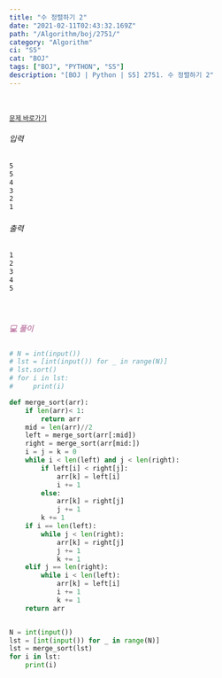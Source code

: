 ```yaml
---
title: "수 정렬하기 2"
date: "2021-02-11T02:43:32.169Z"
path: "/Algorithm/boj/2751/"
category: "Algorithm"
ci: "S5"
cat: "BOJ"
tags: ["BOJ", "PYTHON", "S5"]
description: "[BOJ | Python | S5] 2751. 수 정렬하기 2"
---
```


<br />

<a href="https://www.acmicpc.net/problem/2751"><small>문제 바로가기</small></a>

###### 입력

```sh
5
5
4
3
2
1
```

###### 출력

```sh
1
2
3
4
5
```

<br />

##### <h5 style="color:#C587AE;">💻 풀이</h5>

```python
# N = int(input())
# lst = [int(input()) for _ in range(N)]
# lst.sort()
# for i in lst:
#     print(i)

def merge_sort(arr):
    if len(arr)< 1:
        return arr
    mid = len(arr)//2
    left = merge_sort(arr[:mid])
    right = merge_sort(arr[mid:])
    i = j = k = 0
    while i < len(left) and j < len(right):
        if left[i] < right[j]:
            arr[k] = left[i]
            i += 1
        else:
            arr[k] = right[j]
            j += 1
        k += 1
    if i == len(left):
        while j < len(right):
            arr[k] = right[j]
            j += 1
            k += 1
    elif j == len(right):
        while i < len(left):
            arr[k] = left[i]
            i += 1
            k += 1
    return arr


N = int(input())
lst = [int(input()) for _ in range(N)]
lst = merge_sort(lst)
for i in lst:
    print(i)
```

